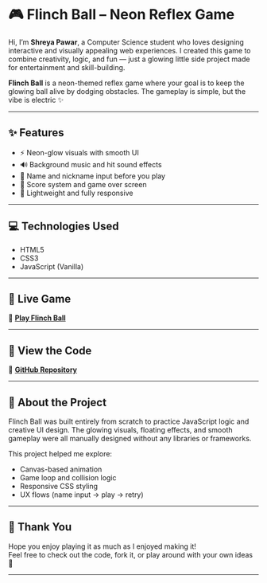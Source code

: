# 🎮 Flinch Ball – Neon Reflex Game

Hi, I’m **Shreya Pawar**, a Computer Science student who loves designing interactive and visually appealing web experiences. I created this game to combine creativity, logic, and fun — just a glowing little side project made for entertainment and skill-building.

**Flinch Ball** is a neon-themed reflex game where your goal is to keep the glowing ball alive by dodging obstacles. The gameplay is simple, but the vibe is electric ✨

---

## ✨ Features

- ⚡ Neon-glow visuals with smooth UI
- 🔊 Background music and hit sound effects
- 👤 Name and nickname input before you play
- 🎯 Score system and game over screen
- 🧠 Lightweight and fully responsive

---

## 💻 Technologies Used

- HTML5
- CSS3
- JavaScript (Vanilla)

---

## 🚀 Live Game

🔗 [**Play Flinch Ball**](https://your-deployed-link.vercel.app)  

---

## 📂 View the Code

📁 [**GitHub Repository**](https://github.com/shreyaa645/FLINCH-BALL-Game-Dev-)  

---

## 🌟 About the Project

Flinch Ball was built entirely from scratch to practice JavaScript logic and creative UI design. The glowing visuals, floating effects, and smooth gameplay were all manually designed without any libraries or frameworks.

This project helped me explore:
- Canvas-based animation
- Game loop and collision logic
- Responsive CSS styling
- UX flows (name input → play → retry)

---

## 🙌 Thank You

Hope you enjoy playing it as much as I enjoyed making it!  
Feel free to check out the code, fork it, or play around with your own ideas 💖

---
